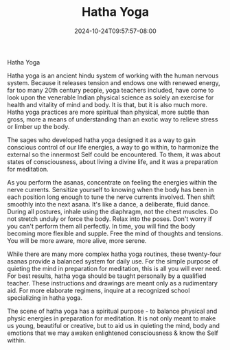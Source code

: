 ﻿---
title: "Hatha Yoga"
date: 2024-10-24T09:57:57-08:00
description: "yoga Tips for Web Success"
featured_image: "/images/yoga.jpg"
tags: ["yoga"]
---

Hatha Yoga

Hatha yoga is an ancient hindu system of working with the human nervous system. Because it releases tension and endows one with renewed energy, far too many 20th century people, yoga teachers included, have come to look upon the venerable Indian physical science as solely an exercise for health and vitality of mind and body. It is that, but it is also much more. Hatha yoga practices are more spiritual than physical, more subtle than gross, more a means of understanding than an exotic way to relieve stress or limber up the body.

The sages who developed hatha yoga designed it as a way to gain conscious control of our life energies, a way to go within, to harmonize the external so the innermost Self could be encountered. To them, it was about states of consciousness, about living a divine life, and it was a preparation for meditation.

As you perform the asanas, concentrate on feeling the energies within the nerve currents. Sensitize yourself to knowing when the body has been in each position long enough to tune the nerve currents involved. Then shift smoothly into the next asana. It's like a dance, a deliberate, fluid dance. During all postures, inhale using the diaphragm, not the chest muscles. Do not stretch unduly or force the body. Relax into the poses. Don't worry if you can't perform them all perfectly. In time, you will find the body becoming more flexible and supple. Free the mind of thoughts and tensions. You will be more aware, more alive, more serene.

While there are many more complex hatha yoga routines, these twenty-four asanas provide a balanced system for daily use. For the simple purpose of quieting the mind in preparation for meditation, this is all you will ever need. For best results, hatha yoga should be taught personally by a qualified teacher. These instructions and drawings are meant only as a rudimentary aid. For more elaborate regimens, inquire at a recognized school specializing in hatha yoga.

The scene of hatha yoga has a spiritual purpose - to balance physical and physic energies in preparation for meditation. It is not only meant to make us young, beautiful or creative, but to aid us in quieting the mind, body and emotions that we may awaken enlightened consciousness & know the Self within.

